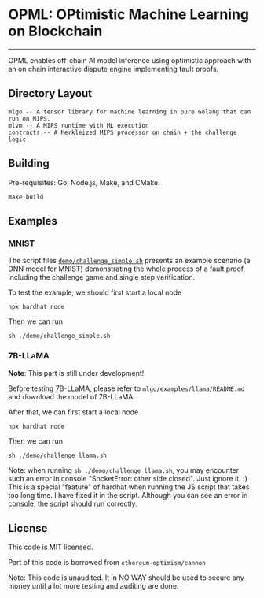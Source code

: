 # OPML: OPtimistic Machine Learning on Blockchain


---

OPML enables off-chain AI model inference using optimistic approach with an on chain interactive dispute engine implementing fault proofs.

## Directory Layout

```
mlgo -- A tensor library for machine learning in pure Golang that can run on MIPS.
mlvm -- A MIPS runtime with ML execution
contracts -- A Merkleized MIPS processor on chain + the challenge logic
```

## Building

Pre-requisites: Go, Node.js, Make, and CMake.

```
make build
```

## Examples

### MNIST

The script files [`demo/challenge_simple.sh`](demo/challenge_simple.sh) presents an example scenario (a DNN model for MNIST) demonstrating the whole process of a fault proof, including the challenge game and single step verification.

To test the example, we should first start a local node
```shell
npx hardhat node
```
Then we can run 
```shell
sh ./demo/challenge_simple.sh
```

### 7B-LLaMA

**Note**: This part is still under development!

Before testing 7B-LLaMA, please refer to `mlgo/examples/llama/README.md` and download the model of 7B-LLaMA.

After that, we can first start a local node
```shell
npx hardhat node
```
Then we can run 
```shell
sh ./demo/challenge_llama.sh
```

Note: when running `sh ./demo/challenge_llama.sh`, you may encounter such an error in console "SocketError: other side closed". Just ignore it. :) This is a special "feature" of hardhat when running the JS script that takes too long time. I have fixed it in the script. Although you can see an error in console, the script should run correctly.

## License

This code is MIT licensed.

Part of this code is borrowed from `ethereum-optimism/cannon`

Note: This code is unaudited. It in NO WAY should be used to secure any money until a lot more
testing and auditing are done. 